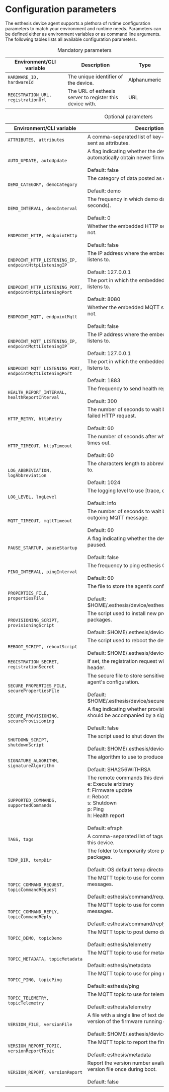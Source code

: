 # Configuration parameters
The esthesis device agent supports a plethora of rutime configuration parameters to match your
environment and runtime needs. Parameters can be defined either as environment variables or as
command line arguments. The following tables lists all available configuration parameters.

<table>
	<caption>Mandatory parameters</caption>
  <thead>
    <tr>
      <th>Environment/CLI variable</th>
      <th>Description</th>
			<th>Type</th>
    </tr>
  </thead>
  <tbody>
    <tr>
			<td><code>HARDWARE_ID, hardwareId</code></td>
			<td>The unique identifier of the device.</td>
			<td>Alphanumeric</td>
		</tr>
		<tr>
			<td><code>REGISTRATION_URL, registrationUrl</code></td>
			<td>The URL of esthesis server to register this device with.</td>
			<td>URL</td>
		</tr>
  </tbody>
</table>

<table>
	<caption>Optional parameters</caption>
  <thead>
    <tr>
      <th>Environment/CLI variable</th>
      <th>Description</th>
			<th>Type</th>
    </tr>
  </thead>
  <tbody>
		<tr>
			<td><code>ATTRIBUTES, attributes</code></td>
			<td>A comma-separated list of key-value pairs to be sent as attributes.</td>
			<td>Alphanumeric</td>
		</tr>
		<tr>
			<td><code>AUTO_UPDATE, autoUpdate</code></td>
			<td>A flag indicating whether the device should try to automatically obtain newer
					firmware once per day.<br/><br/>
					Default: false</td>
			<td>Boolean</td>
		</tr>
		<tr>
			<td><code>DEMO_CATEGORY, demoCategory</code></td>
			<td>The category of data posted as demo data.<br/><br/>
					Default: demo</td>
			<td>Alphanumeric</td>
		</tr>
		<tr>
			<td><code>DEMO_INTERVAL, demoInterval</code></td>
			<td>The frequency in which demo data is generated (in seconds).<br/><br/>
					Default: 0</td>
			<td>Numeric</td>
		</tr>
		<tr>
			<td><code>ENDPOINT_HTTP, endpointHttp</code></td>
			<td>Whether the embedded HTTP server is enabled or not.<br/><br/>
					Default: false</td>
			<td>Boolean</td>
		</tr>
    <tr>
			<td><code>ENDPOINT_HTTP_LISTENING_IP, endpointHttpListeningIP</code></td>
			<td>The IP address where the embedded HTTP server listens to.<br/><br/>
					Default: 127.0.0.1</td>
			<td>IP address</td>
		</tr>
		<tr>
			<td><code>ENDPOINT_HTTP_LISTENING_PORT, endpointHttpListeningPort</code></td>
			<td>The port in which the embedded HTTP server listens to.<br/><br/>
					Default: 8080</td>
			<td>Numeric</td>
		</tr>
		<tr>
			<td><code>ENDPOINT_MQTT, endpointMqtt</code></td>
			<td>Whether the embedded MQTT server is enabled or not.<br/><br/>
					Default: false</td>
			<td>Boolean</td>
		</tr>
		<tr>
			<td><code>ENDPOINT_MQTT_LISTENING_IP, endpointMqttListeningIP</code></td>
			<td>The IP address where the embedded MQTT server listens to.<br/><br/>
					Default: 127.0.0.1</td>
			<td>IP address</td>
		</tr>
		<tr>
			<td><code>ENDPOINT_MQTT_LISTENING_PORT, endpointMqttListeningPort</code></td>
			<td>The port in which the embedded MQTT server listens to.<br/><br/>
					Default: 1883</td>
			<td>Numeric</td>
		</tr>
		<tr>
			<td><code>HEALTH_REPORT_INTERVAL, healthReportInterval</code></td>
			<td>The frequency to send health reports (in seconds).<br/><br/>
					Default: 300</td>
			<td>Numeric</td>
		</tr>
		<tr>
			<td><code>HTTP_RETRY, httpRetry</code></td>
			<td>The number of seconds to wait before retrying a failed HTTP request.<br/><br/>
					Default: 60</td>
			<td>Numeric</td>
		</tr>
		<tr>
			<td><code>HTTP_TIMEOUT, httpTimeout</code></td>
			<td>The number of seconds after which an HTTP call times out.<br/><br/>
					Default: 60
			</td>
			<td>Numeric</td>
		</tr>
		<tr>
			<td><code>LOG_ABBREVIATION, logAbbreviation</code></td>
			<td>The characters length to abbreviate log messages to.<br/><br/>
					Default: 1024</td>
			<td>Numeric</td>
		</tr>
		<tr>
			<td><code>LOG_LEVEL, logLevel</code></td>
			<td>The logging level to use [trace, debug, info].<br/><br/>
					Default: info</td>
			<td>Alphanumeric</td>
		</tr>
		<tr>
			<td><code>MQTT_TIMEOUT, mqttTimeout</code></td>
			<td>The number of seconds to wait before failing an outgoing MQTT message.<br/><br/>
					Default: 60</td>
			<td>Numeric</td>
		</tr>
    <tr>
			<td><code>PAUSE_STARTUP, pauseStartup</code></td>
			<td>A flag indicating whether the device should start paused.<br/><br/>
					Default: false</td>
			<td>Boolean</td>
		</tr>
		<tr>
			<td><code>PING_INTERVAL, pingInterval</code></td>
			<td>The frequency to ping esthesis Core (in seconds).<br/><br/>
					Default: 60</td>
			<td>Numeric</td>
		</tr>
    <tr>
			<td><code>PROPERTIES_FILE, propertiesFile</code></td>
			<td>The file to store the agent’s configuration.<br/><br/>
					Default: $HOME/.esthesis/device/esthesis.properties</td>
			<td>Alphanumeric</td>
		</tr>
		<tr>
			<td><code>PROVISIONING_SCRIPT, provisioningScript</code></td>
			<td>The script used to install new provisioning packages.<br/><br/>
					Default: $HOME/.esthesis/device/firmware.sh</td>
			<td>Alphanumeric</td>
		</tr>
		<tr>
			<td><code>REBOOT_SCRIPT, rebootScript</code></td>
			<td>The script used to reboot the device.<br/><br/>
					Default: $HOME/.esthesis/device/reboot.sh</td>
			<td>Alphanumeric</td>
		</tr>
		<tr>
			<td><code>REGISTRATION_SECRET, registrationSecret</code></td>
			<td>If set, the registration request will include it as a header.</td>
			<td>Alphanumeric</td>
		</tr>
		<tr>
			<td><code>SECURE_PROPERTIES_FILE, securePropertiesFile</code></td>
			<td>The secure file to store sensitive parts of the agent's configuration.<br/><br/>
					Default: $HOME/.esthesis/device/secure/esthesis.properties</td>
			<td>Alphanumeric</td>
		</tr>
		<tr>
			<td><code>SECURE_PROVISIONING, secureProvisioning</code></td>
			<td>A flag indicating whether provisioning requests should be accompanied by a signature token.<br/><br/>
					Default: false</td>
			<td>Boolean</td>
		</tr>
		<tr>
			<td><code>SHUTDOWN_SCRIPT, shutdownScript</code></td>
			<td>The script used to shut down the device.<br/><br/>
					Default: $HOME/.esthesis/device/shutdown.sh</td>
			<td>Alphanumeric</td>
		</tr>
		<tr>
			<td><code>SIGNATURE_ALGORITHM, signatureAlgorithm</code></td>
			<td>The algorithm to use to produce signatures.<br/><br/>
					Default: SHA256WITHRSA</td>
			<td>Alphanumeric</td>
		</tr>
		<tr>
			<td><code>SUPPORTED_COMMANDS, supportedCommands</code></td>
			<td>The remote commands this device supports:<br/>
				e: Execute arbitrary<br/>
				f: Firmware update<br/>
				r: Reboot<br/>
				s: Shutdown<br/>
				p: Ping<br/>
				h: Health report<br/><br/>
				Default: efrsph
			</td>
			<td>Alphanumeric</td>
		</tr>
		<tr>
			<td><code>TAGS, tags</code></td>
			<td>A comma-separated list of tags to associate with this device.</td>
			<td>Alphanumeric</td>
		</tr>
		<tr>
			<td><code>TEMP_DIR, tempDir</code></td>
			<td>The folder to temporarily store provisioning packages.<br/><br/>
					Default: OS default temp directory</td>
			<td>Alphanumeric</td>
		</tr>
		<tr>
			<td><code>TOPIC_COMMAND_REQUEST, topicCommandRequest</code></td>
			<td>The MQTT topic to use for command request messages.<br/><br/>
					Default: esthesis/command/request</td>
			<td>Alphanumeric</td>
		</tr>
		<tr>
			<td><code>TOPIC_COMMAND_REPLY, topicCommandReply</code></td>
			<td>The MQTT topic to use for command reply messages.<br/><br/>
					Default: esthesis/command/reply</td>
			<td>Alphanumeric</td>
		</tr>
	  <tr>
			<td><code>TOPIC_DEMO, topicDemo</code></td>
			<td>The MQTT topic to post demo data.<br/><br/>
					Default: esthesis/telemetry</td>
			<td>Alphanumeric</td>
		</tr>
		<tr>
			<td><code>TOPIC_METADATA, topicMetadata</code></td>
			<td>The MQTT topic to use for metadata messages.<br/><br/>
					Default: esthesis/metadata</td>
			<td>Alphanumeric</td>
		</tr>
		<tr>
			<td><code>TOPIC_PING, topicPing</code></td>
			<td>The MQTT topic to use for ping messages.<br/><br/>
					Default: esthesis/ping</td>
			<td>Alphanumeric</td>
		</tr>
		<tr>
			<td><code>TOPIC_TELEMETRY, topicTelemetry</code></td>
			<td>The MQTT topic to use for telemetry messages.<br/><br/>
					Default: esthesis/telemetry</td>
			<td>Alphanumeric</td>
		</tr>
		<tr>
			<td><code>VERSION_FILE, versionFile</code></td>
			<td>A file with a single line of text depicting the current version of the firmware running on the device.<br/><br/>
					Default: $HOME/.esthesis/device/version</td>
			<td>Alphanumeric</td>
		</tr>
		<tr>
			<td><code>VERSION_REPORT_TOPIC, versionReportTopic</code></td>
			<td>The MQTT topic to report the firmware version.<br/><br/>
					Default: esthesis/metadata</td>
			<td>Alphanumeric</td>
		</tr>
		<tr>
			<td><code>VERSION_REPORT, versionReport</code></td>
			<td>Report the version number available in the specified version file once during boot.<br/><br/>
					Default: false</td>
			<td>Boolean</td>
		</tr>
  </tbody>
</table>
